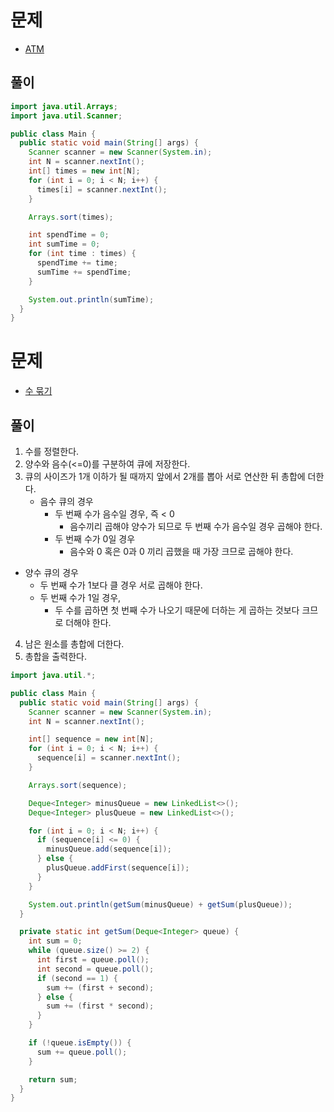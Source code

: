 # 문제
* [ATM](https://www.acmicpc.net/problem/11399)

## 풀이

```java
import java.util.Arrays;
import java.util.Scanner;

public class Main {
  public static void main(String[] args) {
    Scanner scanner = new Scanner(System.in);
    int N = scanner.nextInt();
    int[] times = new int[N];
    for (int i = 0; i < N; i++) {
      times[i] = scanner.nextInt();
    }

    Arrays.sort(times);

    int spendTime = 0;
    int sumTime = 0;
    for (int time : times) {
      spendTime += time;
      sumTime += spendTime;
    }

    System.out.println(sumTime);
  }
}

```

# 문제
* [수 묶기](https://www.acmicpc.net/problem/1744)

## 풀이
1. 수를 정렬한다.
2. 양수와 음수(<=0)를 구분하여 큐에 저장한다.
3. 큐의 사이즈가 1개 이하가 될 때까지 앞에서 2개를 뽑아 서로 연산한 뒤 총합에 더한다.
   - 음수 큐의 경우
     - 두 번째 수가 음수일 경우, 즉 < 0
       - 음수끼리 곱해야 양수가 되므로 두 번째 수가 음수일 경우 곱해야 한다.
     - 두 번째 수가 0일 경우
       - 음수와 0 혹은 0과 0 끼리 곱했을 때 가장 크므로 곱해야 한다.

  - 양수 큐의 경우
    - 두 번째 수가 1보다 클 경우 서로 곱해야 한다.
    - 두 번째 수가 1일 경우, 
      - 두 수를 곱하면 첫 번째 수가 나오기 때문에 더하는 게 곱하는 것보다 크므로 더해야 한다.
4. 남은 원소를 총합에 더한다.
5. 총합을 출력한다.

```java
import java.util.*;

public class Main {
  public static void main(String[] args) {
    Scanner scanner = new Scanner(System.in);
    int N = scanner.nextInt();

    int[] sequence = new int[N];
    for (int i = 0; i < N; i++) {
      sequence[i] = scanner.nextInt();
    }

    Arrays.sort(sequence);

    Deque<Integer> minusQueue = new LinkedList<>();
    Deque<Integer> plusQueue = new LinkedList<>();

    for (int i = 0; i < N; i++) {
      if (sequence[i] <= 0) {
        minusQueue.add(sequence[i]);
      } else {
        plusQueue.addFirst(sequence[i]);
      }
    }

    System.out.println(getSum(minusQueue) + getSum(plusQueue));
  }

  private static int getSum(Deque<Integer> queue) {
    int sum = 0;
    while (queue.size() >= 2) {
      int first = queue.poll();
      int second = queue.poll();
      if (second == 1) {
        sum += (first + second);
      } else {
        sum += (first * second);
      }
    }

    if (!queue.isEmpty()) {
      sum += queue.poll();
    }

    return sum;
  }
}
```
